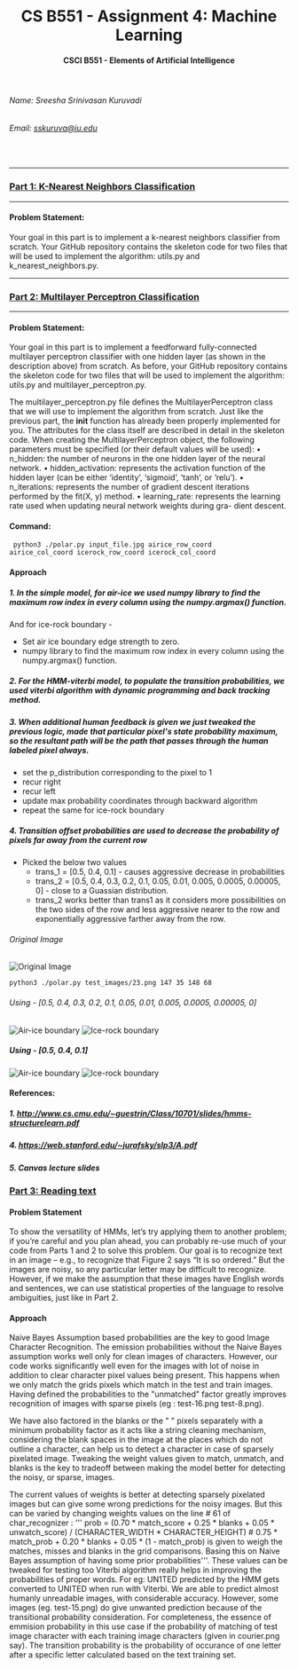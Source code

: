 # <div align="center"> CS B551 - Assignment 4: Machine Learning
####  <div align="center"> CSCI B551 - Elements of Artificial Intelligence

<br>

###### Name: Sreesha Srinivasan Kuruvadi
###### Email: *sskuruva@iu.edu*
<br>

***
### [Part 1: K-Nearest Neighbors Classification](https://github.iu.edu/cs-b551-fa2021/sskuruva-a4/tree/master/k_nearest_neighbors.py)
***

#### Problem Statement:
Your goal in this part is to implement a k-nearest neighbors classifier from scratch. Your GitHub repository contains the skeleton code for two files that will be used to implement the algorithm: utils.py and k_nearest_neighbors.py.


***
### [Part 2: Multilayer Perceptron Classification](https://github.iu.edu/cs-b551-fa2021/sskuruva-a4/tree/master/multilayer_perceptron.py)

***

#### Problem Statement:
Your goal in this part is to implement a feedforward fully-connected multilayer perceptron classifier with one hidden layer (as shown in the description above) from scratch. As before, your GitHub repository contains the skeleton code for two files that will be used to implement the algorithm: utils.py and multilayer_perceptron.py.

The multilayer_perceptron.py file defines the MultilayerPerceptron class that we will use to implement the algorithm from scratch. Just like the previous part, the __init__ function has already been properly implemented for you. The attributes for the class itself are described in detail in the skeleton code. When creating the MultilayerPerceptron object, the following parameters must be specified (or their default values will be used):
• n_hidden: the number of neurons in the one hidden layer of the neural network.
• hidden_activation: represents the activation function of the hidden layer (can be either ‘identity’,
‘sigmoid’, ‘tanh’, or ‘relu’).
• n_iterations: represents the number of gradient descent iterations performed by the fit(X, y)
method.
• learning_rate: represents the learning rate used when updating neural network weights during gra- dient descent.
#### Command:
<code>  python3 ./polar.py input_file.jpg airice_row_coord airice_col_coord icerock_row_coord icerock_col_coord
 </code>

#### Approach
##### 1. In the simple model, for air-ice we used numpy library to find the maximum row index in every column using the numpy.argmax() function.
And for ice-rock boundary -
- Set air ice boundary edge strength to zero.
- numpy library to find the maximum row index in every column using the numpy.argmax() function.
##### 2. For the HMM-viterbi model, to populate the transition probabilities, we used viterbi algorithm with dynamic programming and back tracking method.

##### 3. When additional human feedback is given we just tweaked the previous logic, made that particular pixel's state probability maximum, so the resultant path will be the path that passes through the human labeled pixel always. 
- set the p_distribution corresponding to the pixel to 1
- recur right
- recur left
- update max probability coordinates through backward algorithm
- repeat the same for ice-rock boundary

##### 4. Transition offset probabilities are used to decrease the probability of pixels far away from the current row
- Picked the below two values
  - trans_1 = [0.5, 0.4, 0.1] - causes aggressive decrease in probabilities
  - trans_2 = [0.5, 0.4, 0.3, 0.2, 0.1, 0.05, 0.01, 0.005, 0.0005, 0.00005, 0] - close to a Guassian distribution.
  - trans_2 works better than trans1 as it considers more possibilities on the two sides of the row and less aggressive nearer to the row and exponentially aggressive farther away from the row.


###### Original Image
![Original Image](https://github.iu.edu/cs-b551-fa2021/amanurk-arushuk-sskuruva-a3/blob/master/part2/test_images/23.png)

<code>python3 ./polar.py test_images/23.png 147 35 148 68</code>

###### Using - [0.5, 0.4, 0.3, 0.2, 0.1, 0.05, 0.01, 0.005, 0.0005, 0.00005, 0]
![Air-ice boundary](https://github.iu.edu/cs-b551-fa2021/amanurk-arushuk-sskuruva-a3/blob/master/part2/air_ice_output.png)
![Ice-rock boundary](https://github.iu.edu/cs-b551-fa2021/amanurk-arushuk-sskuruva-a3/blob/master/part2/ice_rock_output.png)

##### Using - [0.5, 0.4, 0.1]
![Air-ice boundary](https://github.iu.edu/cs-b551-fa2021/amanurk-arushuk-sskuruva-a3/blob/master/part2/air_ice_output.png)
![Ice-rock boundary](https://github.iu.edu/cs-b551-fa2021/amanurk-arushuk-sskuruva-a3/blob/master/part2/ice_rock_output_low_transition.png)

#### References:
##### 1. http://www.cs.cmu.edu/~guestrin/Class/10701/slides/hmms-structurelearn.pdf
##### 4. https://web.stanford.edu/~jurafsky/slp3/A.pdf
##### 5. Canvas lecture slides

### [Part 3: Reading text](https://github.iu.edu/cs-b551-fa2021/amanurk-arushuk-sskuruva-a3/tree/master/part3)


#### Problem Statement
To show the versatility of HMMs, let’s try applying them to another problem; if you’re careful and you plan ahead, you can probably re-use much of your code from Parts 1 and 2 to solve this problem. 
Our goal is to recognize text in an image – e.g., to recognize that Figure 2 says “It is so ordered.” But the images are noisy, so any particular letter may be difficult to recognize. However, if we make the assumption that these images have English words and sentences, we can use statistical properties of the language to resolve ambiguities, just like in Part 2.

#### Approach
Naive Bayes Assumption based probabilities are the key to good Image Character Recognition. The emission probabilities without the Naive Bayes assumption works well only for clean images of characters. However, our code works significantly well even for the images with lot of noise in addition to clear character pixel values being present. This happens when we only match the grids pixels which match in the test and train images. Having defined the probabilities to the "unmatched" factor greatly improves recognition of images with sparse pixels (eg : test-16.png test-8.png).

We have also factored in the blanks or the " " pixels separately with a minimum probability factor as it acts like a string cleaning mechanism, considering the blank spaces in the image at the places which do not outline a character, can help us to detect a character in case of sparsely pixelated image. Tweaking the weight values given to match, unmatch, and blanks is the key to tradeoff between making the model better for detecting the noisy, or sparse, images.

The current values of weights is better at detecting sparsely pixelated images but can give some wrong predictions for the noisy images. But this can be varied by changing weights values on the line # 61 of char_recognizer :
''' prob = (0.70 * match_score + 0.25 * blanks + 0.05 * unwatch_score) / (CHARACTER_WIDTH * CHARACTER_HEIGHT) # 0.75 * match_prob + 0.20 * blanks + 0.05 * (1 - match_prob) is given to weigh the matches, misses and blanks in the grid comparisons. Basing this on Naive Bayes assumption of having some prior probabilities'''. These values can be tweaked for testing too
Viterbi algorithm really helps in improving the probabilities of proper words. For eg: UN1TED predicted by the HMM gets converted to UNITED when run with Viterbi.
We are able to predict almost humanly unreadable images, with considerable accuracy. However, some images (eg. test-15.png) do give unwanted prediction because of the transitional probability consideration. For completeness, the essence of emmision probability in this use case if the probability of matching of test image character with each training image characters (given in courier.png say). The transition probability is the probability of occurance of one letter after a specific letter calculated based on the text training set.

